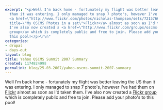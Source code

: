 ```yaml
---
excerpt: "<p>Well I'm back home - fortunately my flight was better leaving the US
  than it was entering. I only managed to snap 7 photo's, however I've had them on
  <a href=\"http://www.flickr.com/photos/nicholas-thompson/sets/72157600018023805/\"
  title=\"My OSCMS Photos in a set\">Flickr</a> almost as soon as I'd taken them.
  I've also now created a <a href=\"http://www.flickr.com/groups/oscms-2007/\">Flickr
  group</a> which is completely public and free to join. Please add your photo's to
  this pool!</p>\r\n"
categories:
- drupal
- days-out
layout: blog
title: Yahoo OSCMS Summit 2007 Summary
created: 1174824998
permalink: blog/25-03-2007/yahoo-oscms-summit-2007-summary
---
```

<p>Well I'm back home - fortunately my flight was better leaving the US than it was entering. I only managed to snap 7 photo's, however I've had them on <a href="http://www.flickr.com/photos/nicholas-thompson/sets/72157600018023805/" title="My OSCMS Photos in a set">Flickr</a> almost as soon as I'd taken them. I've also now created a <a href="http://www.flickr.com/groups/oscms-2007/">Flickr group</a> which is completely public and free to join. Please add your photo's to this pool!</p>
<!--break-->
